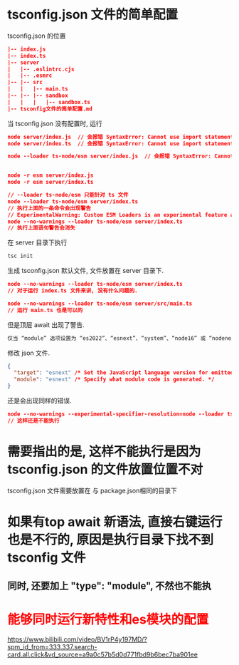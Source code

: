 # tsconfig.json 文件的简单配置

tsconfig.json 的位置

```json
|-- index.js
|-- index.ts
|-- server
|   |-- .eslintrc.cjs
|   |-- .esmrc
|-- |-- src
|   |   |-- main.ts
|-- |-- |-- sandbox
|   |   |   |-- sandbox.ts
|-- tsconfig文件的简单配置.md

```

当 tsconfig.json 没有配置时, 运行

```json
node server/index.js  // 会报错 SyntaxError: Cannot use import statement outside a module
node server/index.ts  // 会报错 SyntaxError: Cannot use import statement outside a module

node --loader ts-node/esm server/index.js  // 会报错 SyntaxError: Cannot use import statement outside a module


node -r esm server/index.js
node -r esm server/index.ts

// --loader ts-node/esm 只能针对 ts 文件
node --loader ts-node/esm server/index.ts
// 执行上面的一条命令会出现警告
// ExperimentalWarning: Custom ESM Loaders is an experimental feature and might change at any time
node --no-warnings --loader ts-node/esm server/index.ts
// 执行上面语句警告会消失
```

在 server 目录下执行

```bash
tsc init
```

生成 tsconfig.json 默认文件, 文件放置在 server 目录下.

```json
node --no-warnings --loader ts-node/esm server/index.ts
// 对于运行 index.ts 文件来讲, 没有什么问题的.

node --no-warnings --loader ts-node/esm server/src/main.ts
// 运行 main.ts 也是可以的

```

但是顶层 await 出现了警告.

```txt
仅当 “module” 选项设置为 “es2022”、“esnext”、“system”、“node16” 或 “nodenext”，且 “target” 选项设置为 “es2017” 或更高版本时，才允许使用顶级 “await” 表达式。
```

修改 json 文件.

```json
{
  "target": "esnext" /* Set the JavaScript language version for emitted JavaScript and include compatible library declarations. */,
  "module": "esnext" /* Specify what module code is generated. */
}
```

还是会出现同样的错误.

```json
node --no-warnings --experimental-specifier-resolution=node --loader ts-node/esm server/src/main.ts
// 这样还是不能执行
```

# 需要指出的是, 这样不能执行是因为 tsconfig.json 的文件放置位置不对

tsconfig.json 文件需要放置在 与 package.json相同的目录下

# 如果有top await 新语法, 直接右键运行也是不行的, 原因是执行目录下找不到 tsconfig 文件



## 同时, 还要加上  "type": "module", 不然也不能执



# <font color=red>能够同时运行新特性和es模块的配置</font>









https://www.bilibili.com/video/BV1rP4y197MD/?spm_id_from=333.337.search-card.all.click&vd_source=a9a0c57b5d0d771fbd9b6bec7ba901ee
